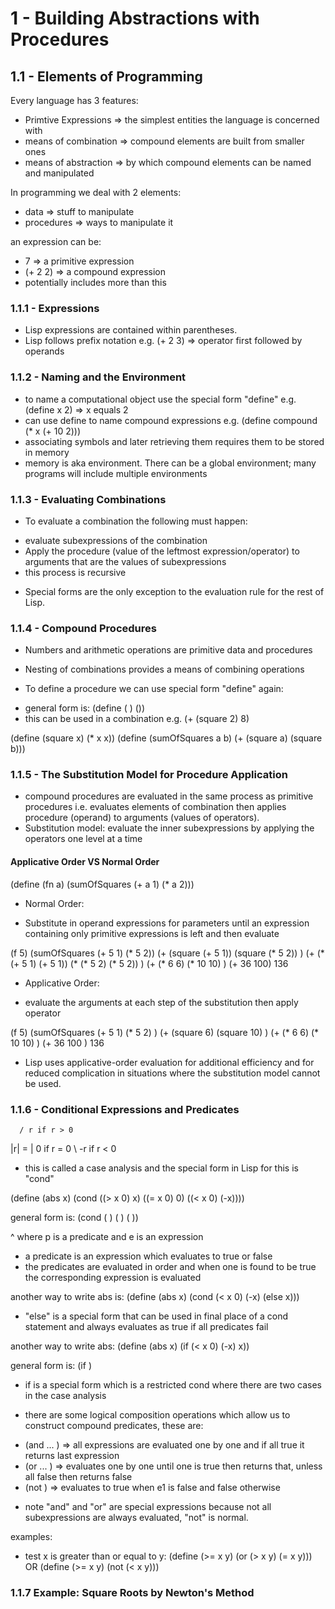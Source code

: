 # 1 - Building Abstractions with Procedures

## 1.1 - Elements of Programming

Every language has 3 features:
- Primtive Expressions => the simplest entities the language is concerned with
- means of combination => compound elements are built from smaller ones
- means of abstraction => by which compound elements can be named and manipulated

In programming we deal with 2 elements:
- data => stuff to manipulate
- procedures => ways to manipulate it

an expression can be:
- 7 => a primitive expression
- (+ 2 2) => a compound expression
- potentially includes more than this

### 1.1.1 - Expressions

* Lisp expressions are contained within parentheses.
* Lisp follows prefix notation e.g. (+ 2 3) => operator first followed by operands

### 1.1.2 - Naming and the Environment

* to name a computational object use the special form "define" e.g. (define x 2) => x equals 2
* can use define to name compound expressions e.g. (define compound (* x (+ 10 2)))
* associating symbols and later retrieving them requires them to be stored in memory
* memory is aka environment. There can be a global environment; many programs will include multiple environments

### 1.1.3 - Evaluating Combinations

* To evaluate a combination the following must happen:
- evaluate subexpressions of the combination
- Apply the procedure (value of the leftmost expression/operator) to arguments that are the values of subexpressions
- this process is recursive

* Special forms are the only exception to the evaluation rule for the rest of Lisp.

### 1.1.4 - Compound Procedures

* Numbers and arithmetic operations are primitive data and procedures
* Nesting of combinations provides a means of combining operations

* To define a procedure we can use special form "define" again:
- general form is: (define (<name> <formal parameters>) (<body>))
- this can be used in a combination e.g. (+ (square 2) 8)

(define (square x) (* x x))
(define (sumOfSquares a b) (+ (square a) (square b)))

### 1.1.5 - The Substitution Model for Procedure Application

* compound procedures are evaluated in the same process as primitive procedures i.e. evaluates
  elements of combination then applies procedure (operand) to arguments (values of operators).
* Substitution model: evaluate the inner subexpressions by applying the operators one level at a time

#### Applicative Order VS Normal Order

(define (fn a) (sumOfSquares (+ a 1) (* a 2)))

* Normal Order:
- Substitute in operand expressions for parameters until an expression containing only primitive expressions is left
  and then evaluate

(f 5)
(sumOfSquares (+ 5 1) (* 5 2))
(+ (square (+ 5 1)) (square (* 5 2)) )
(+ (* (+ 5 1) (+ 5 1)) (* (* 5 2) (* 5 2)) )
(+ (* 6 6) (* 10 10) )
(+ 36 100)
136

* Applicative Order:
- evaluate the arguments at each step of the substitution then apply operator

(f 5)
(sumOfSquares (+ 5 1) (* 5 2) )
(+ (square 6) (square 10) )
(+ (* 6 6) (* 10 10) )
(+ 36 100 )
136

* Lisp uses applicative-order evaluation for additional efficiency and for reduced complication in situations
  where the substitution model cannot be used.

### 1.1.6 - Conditional Expressions and Predicates

      / r if r > 0
|r| = | 0 if r = 0
      \ -r if r < 0

* this is called a case analysis and the special form in Lisp for this is "cond"

(define (abs x)
	(cond ((> x 0) x)
	((= x 0) 0)
	((< x 0) (-x))))

general form is:
(cond (<p1> <e1>)
      (<p2> <e2>)
      (<pn> <en>))

^ where p is a predicate and e is an expression
* a predicate is an expression which evaluates to true or false
* the predicates are evaluated in order and when one is found to be true the corresponding expression is evaluated

another way to write abs is:
(define (abs x)
	(cond (< x 0) (-x)
	(else x)))

* "else" is a special form that can be used in final place of a cond statement and always evaluates as true if all
  predicates fail

another way to write abs:
(define (abs x)
	(if (< x 0)
	(-x)
	x))

general form is:
(if <predicate> <consequent> <alternative>)

* if is a special form which is a restricted cond where there are two cases in the case analysis

* there are some logical composition operations which allow us to construct compound predicates, these are:
- (and <e1> ... <eN>) => all expressions are evaluated one by one and if all true it returns last expression
- (or <e1> ... <eN>) => evaluates one by one until one is true then returns that, unless all false then returns false
- (not <e1>) => evaluates to true when e1 is false and false otherwise

* note "and" and "or" are special expressions because not all subexpressions are always evaluated, "not" is normal.

examples:
- test x is greater than or equal to y:
  (define (>= x y)
  	  (or (> x y) (= x y)))
OR
  (define (>= x y)
  (not (< x y)))

### 1.1.7 Example: Square Roots by Newton's Method